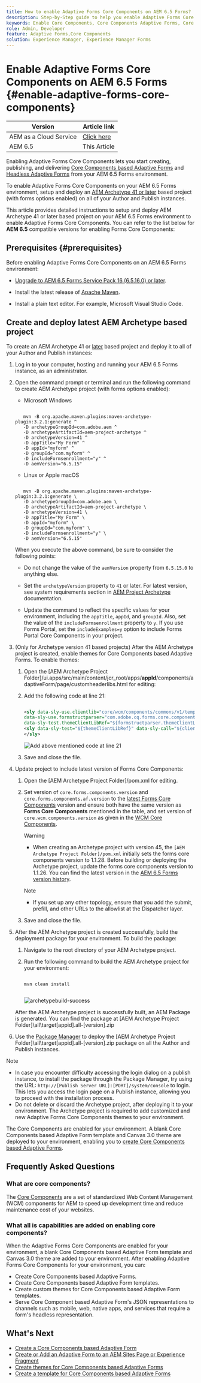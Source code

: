 ```yaml
---
title: How to enable Adaptive Forms Core Components on AEM 6.5 Forms?
description: Step-by-Step guide to help you enable Adaptive Forms Core Components on an AEM 6.5 Forms environment.
keywords: Enable Core Components, Core Components Adaptive Forms, Core Components on 6.5, Adaptive Forms Core Components on AEM 6.5, AF Core Components on AEM 6.5, AEM 6.5 Forms Core Components
role: Admin, Developer
feature: Adaptive Forms,Core Components
solution: Experience Manager, Experience Manager Forms
---
```

# Enable Adaptive Forms Core Components on AEM 6.5 Forms {#enable-adaptive-forms-core-components}

| Version | Article link |
| -------- | ---------------------------- |
| AEM as a Cloud Service     | [Click here](https://experienceleague.adobe.com/docs/experience-manager-cloud-service/content/forms/setup-configure-migrate/enable-adaptive-forms-core-components.html)|
| AEM 6.5  |    This Article                  |

<!--**Applies to:** ✅ Adaptive Form Core Components ❎ [Adaptive Form Foundation Components](/help/forms/using/create-adaptive-form.md).-->

Enabling Adaptive Forms Core Components lets you start creating, publishing, and delivering [Core Components based Adaptive Forms](create-an-adaptive-form-core-components.md) and [Headless Adaptive Forms](https://experienceleague.adobe.com/docs/experience-manager-headless-adaptive-forms/using/overview.html) from your AEM 6.5 Forms environment. 

To enable Adaptive Forms Core Components on your AEM 6.5 Forms environment, setup and deploy an [AEM Archetype 41 or later](https://experienceleague.adobe.com/docs/experience-manager-core-components/using/developing/archetype/overview.html) based project (with forms options enabled) on all of your Author and Publish instances. 

This article provides detailed instructions to setup and deploy AEM Archetype 41 or later based project on your AEM 6.5 Forms environment to enable Adaptive Forms Core Components. You can refer to the list below for **AEM 6.5** compatible versions for enabling Forms Core Components:

## Prerequisites {#prerequisites}

Before enabling Adaptive Forms Core Components on an AEM 6.5 Forms environment: 

* [Upgrade to AEM 6.5 Forms Service Pack 16 (6.5.16.0) or later](https://experienceleague.adobe.com/docs/experience-manager-65-2025/release-notes/aem-forms-current-service-pack-installation-instructions.html). 

* Install the latest release of [Apache Maven](https://maven.apache.org/download.cgi).

* Install a plain text editor. For example, Microsoft Visual Studio Code. 

## Create and deploy latest AEM Archetype based project 

To create an AEM Archetype 41 or [later](https://github.com/adobe/aem-project-archetype) based project and deploy it to all of your Author and Publish instances:  

1. Log in to your computer, hosting and running your AEM 6.5 Forms instance, as an administrator.
1. Open the command prompt or terminal and run the following command to create AEM Archetype project (with forms options enabled):

    * Microsoft Windows
    
     ```Shell
     
        mvn -B org.apache.maven.plugins:maven-archetype-plugin:3.2.1:generate ^
        -D archetypeGroupId=com.adobe.aem ^
        -D archetypeArtifactId=aem-project-archetype ^
        -D archetypeVersion=41 ^
        -D appTitle="My Form" ^
        -D appId="myform" ^
        -D groupId="com.myform" ^
        -D includeFormsenrollment="y" ^
        -D aemVersion="6.5.15" 

     ```

    * Linux or Apple macOS

     ```Shell

        mvn -B org.apache.maven.plugins:maven-archetype-plugin:3.2.1:generate \
        -D archetypeGroupId=com.adobe.aem \
        -D archetypeArtifactId=aem-project-archetype \
        -D archetypeVersion=41 \
        -D appTitle="My Form" \
        -D appId="myform" \
        -D groupId="com.myform" \
        -D includeFormsenrollment="y" \
        -D aemVersion="6.5.15" 

     ```    

    When you execute the above command, be sure to consider the following points:

    * Do not change the value of the `aemVersion` property from `6.5.15.0` to anything else.  
    
    * Set the `archetypeVersion` property to `41` or later. For latest version, see system requirements section in [AEM Project Archetype](https://github.com/adobe/aem-project-archetype) documentation. 
    
    * Update the command to reflect the specific values for your environment, including the `appTitle`, `appId`, and `groupId`. Also, set the value of the  `includeFormsenrollment` property to `y`. If you use Forms Portal, set the `includeExamples=y` option to include Forms Portal Core Components in your project.


1. (Only for Archetype version 41 based projects) After the AEM Archetype project is created, enable themes for Core Components based Adaptive Forms. To enable themes:  

    1. Open the [AEM Archetype Project Folder]/ui.apps/src/main/content/jcr_root/apps/__appId__/components/adaptiveForm/page/customheaderlibs.html for editing:

    1. Add the following code at line 21: 

        ```XML 

        <sly data-sly-use.clientlib="core/wcm/components/commons/v1/templates/clientlib.html"
        data-sly-use.formstructparser="com.adobe.cq.forms.core.components.models.form.FormStructureParser"
        data-sly-test.themeClientLibRef="${formstructparser.themeClientLibRefFromFormContainer}">
        <sly data-sly-test="${themeClientLibRef}" data-sly-call="${clientlib.css @ categories=themeClientLibRef}"/>
        </sly>

        ```

        ![Add above mentioned code at line 21](/help/forms/using/assets/code-to-enable-themes.png)

    1. Save and close the file. 

1. Update project to include latest version of Forms Core Components: 

     1. Open the [AEM Archetype Project Folder]/pom.xml for editing. 
     1. Set version of `core.forms.components.version` and `core.forms.components.af.version` to the [latest Forms Core Components](https://experienceleague.adobe.com/docs/experience-manager-core-components/using/adaptive-forms/version.html#aem-as-form-version-history) version and ensure both have the same version as **Forms Core Components** mentioned in the table, and set version of `core.wcm.components.version` as given in the [WCM Core Components](https://experienceleague.adobe.com/docs/experience-manager-core-components/using/versions.html).

        >[!WARNING]
        >
        >* When creating an Archetype project with version 45, the `[AEM Archetype Project Folder]/pom.xml` initially sets the forms core components version to 1.1.28. Before building or deploying the Archetype project, update the forms core components version to 1.1.26. You can find the latest version in the [AEM 6.5 Forms version history](https://experienceleague.adobe.com/docs/experience-manager-core-components/using/adaptive-forms/version.html#aem-as-form-version-history).
     
        >[!NOTE]
        >
        >* If you set up any other topology, ensure that you add the submit, prefill, and other URLs to the allowlist at the Dispatcher layer.

     1. Save and close the file.  


1. After the AEM Archetype project is created successfully, build the deployment package for your environment. To build the package:
    
    1. Navigate to the root directory of your AEM Archetype project. 

    1. Run the following command to build the AEM Archetype project for your environment: 

        ```Shell
        
        mvn clean install


        ```

        ![archetypebuild-success](/help/forms/using/assets/corecomponent-build-successful.png)


    After the AEM Archetype project is successfully built, an AEM Package is generated. You can find the package at [AEM Archetype Project Folder]\all\target\[appid].all-[version].zip

1. Use the [Package Manager](https://experienceleague.adobe.com/docs/experience-manager-65-2025/administering/contentmanagement/package-manager.html?lang=en) to deploy the [AEM Archetype Project Folder]\all\target\[appid].all-[version].zip package on all the Author and Publish instances.

>[!NOTE]
>
>
>
> * In case you encounter difficulty accessing the login dialog on a publish instance, to install the package through the Package Manager, try using the URL: `http://[Publish Server URL]:[PORT]/system/console` to login. This lets you access the login page on a Publish instance, allowing you to proceed with the installation process.
> * Do not delete or discard the Archetype project, after deploying it to your environment. The Archetype project is required to add customized and new Adaptive Forms Core Components themes to your environment. 

The Core Components are enabled for your environment. A blank Core Components based Adaptive Form template and Canvas 3.0 theme are deployed to your environment, enabling you to [create Core Components based Adaptive Forms](create-an-adaptive-form-core-components.md).

## Frequently Asked Questions

### What are core components?

The [Core Components](https://experienceleague.adobe.com/docs/experience-manager-core-components/using/introduction.html) are a set of standardized Web Content Management (WCM) components for AEM to speed up development time and reduce maintenance cost of your websites. 

### What all is capabilities are added on enabling core components?


When the  Adaptive Forms Core Components are enabled for your environment, a blank Core Components based Adaptive Form template and Canvas 3.0 theme are added to your environment. After enabling Adaptive Forms Core Components for your environment, you can:

* Create Core Components based Adaptive Forms.
* Create Core Components based Adaptive Form templates.
* Create custom themes for Core Components based Adaptive Form templates.
* Serve Core Component based Adaptive Form's JSON representations to channels such as mobile, web, native apps, and services that require a form's headless representation.

## What's Next

* [Create a Core Components based Adaptive Form](/help/forms/using/create-an-adaptive-form-core-components.md)
* [Create or Add an Adaptive Form to an AEM Sites Page or Experience Fragment](create-or-add-an-adaptive-form-to-aem-sites-page.md)
* [Create themes for Core Components based Adaptive Forms](create-or-customize-themes-for-adaptive-forms-core-components.md)
* [Create a template for Core Components based Adaptive Forms](template-editor.md)
